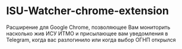 # ISU-Watcher-chrome-extension

Расширение для Google Chrome, позволяющее Вам мониторить насколько жив ИСУ ИТМО и присылающее вам уведомления в Telegram, когда вас разлогинило или когда выбор ОГНП открылся
